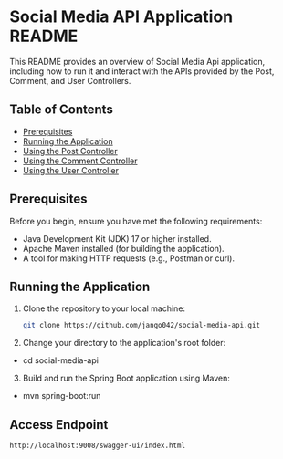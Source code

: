 # Social Media API Application README

This README provides an overview of Social Media Api application, including how to run it and interact with the APIs provided by the Post, Comment, and User Controllers.

## Table of Contents

- [Prerequisites](#prerequisites)
- [Running the Application](#running-the-application)
- [Using the Post Controller](#using-the-post-controller)
- [Using the Comment Controller](#using-the-comment-controller)
- [Using the User Controller](#using-the-user-controller)

## Prerequisites

Before you begin, ensure you have met the following requirements:

- Java Development Kit (JDK) 17 or higher installed.
- Apache Maven installed (for building the application).
- A tool for making HTTP requests (e.g., Postman or curl).

## Running the Application

1. Clone the repository to your local machine:

   ```bash
   git clone https://github.com/jango042/social-media-api.git
2. Change your directory to the application's root folder:
-   cd social-media-api
3. Build and run the Spring Boot application using Maven:
- mvn spring-boot:run

## Access Endpoint

   ```bash
   http://localhost:9008/swagger-ui/index.html

